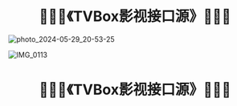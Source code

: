 <h1 align="center">📡✨🌟《TVBox影视接口源》🌟💫📡</h1>

![photo_2024-05-29_20-53-25](https://github.com/alantang1977/pg/assets/107459091/7520d9d9-e4ba-472a-8a73-21fd5ad693e5)

![IMG_0113](https://github.com/alantang1977/pg/assets/107459091/a69f166c-07c8-4159-b442-bcf93983938c)




<h1 align="center">📡✨🌟《TVBox影视接口源》🌟💫📡</h1>
